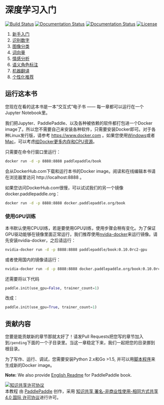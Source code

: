# 深度学习入门

[![Build Status](https://travis-ci.org/PaddlePaddle/book.svg?branch=develop)](https://travis-ci.org/PaddlePaddle/book)
[![Documentation Status](https://img.shields.io/badge/docs-latest-brightgreen.svg?style=flat)](http://book.paddlepaddle.org/index.en.html)
[![Documentation Status](https://img.shields.io/badge/中文文档-最新-brightgreen.svg)](http://book.paddlepaddle.org)
[![License](https://img.shields.io/badge/license-Apache%202-blue.svg)](LICENSE)

1. [新手入门](http://book.paddlepaddle.org/01.fit_a_line)
1. [识别数字](http://book.paddlepaddle.org/02.recognize_digits)
1. [图像分类](http://book.paddlepaddle.org/03.image_classification)
1. [词向量](http://book.paddlepaddle.org/04.word2vec)
1. [情感分析](http://book.paddlepaddle.org/05.understand_sentiment)
1. [语义角色标注](http://book.paddlepaddle.org/06.label_semantic_roles)
1. [机器翻译](http://book.paddlepaddle.org/07.machine_translation)
1. [个性化推荐](http://book.paddlepaddle.org/08.recommender_system)

## 运行这本书

您现在在看的这本书是一本“交互式”电子书 —— 每一章都可以运行在一个Jupyter Notebook里。

我们把Jupyter、PaddlePaddle、以及各种被依赖的软件都打包进一个Docker image了。所以您不需要自己来安装各种软件，只需要安装Docker即可。对于各种Linux发行版，请参考 https://www.docker.com 。如果您使用[Windows](https://www.docker.com/docker-windows)或者[Mac](https://www.docker.com/docker-mac)，可以考虑[给Docker更多内存和CPU资源](http://stackoverflow.com/a/39720010/724872)。

只需要在命令行窗口里运行：

```bash
docker run -d -p 8888:8888 paddlepaddle/book
```

会从DockerHub.com下载和运行本书的Docker image。阅读和在线编辑本书请在浏览器里访问 http://localhost:8888 。

如果您访问DockerHub.com很慢，可以试试我们的另一个镜像docker.paddlepaddle.org：

```bash
docker run -d -p 8888:8888 docker.paddlepaddle.org/book
```

### 使用GPU训练

本书默认使用CPU训练，若是要使用GPU训练，使用步骤会稍有变化。为了保证GPU驱动能够在镜像里面正常运行，我们推荐使用[nvidia-docker](https://github.com/NVIDIA/nvidia-docker)来运行镜像。请先安装nvidia-docker，之后请运行：

```bash
nvidia-docker run -d -p 8888:8888 paddlepaddle/book:0.10.0rc2-gpu
```

或者使用国内的镜像请运行：

```bash
nvidia-docker run -d -p 8888:8888 docker.paddlepaddle.org/book:0.10.0rc2-gpu
```

还需要将以下代码
```python
paddle.init(use_gpu=False, trainer_count=1)
```

改成：
```python
paddle.init(use_gpu=True, trainer_count=1)
```


## 贡献内容

您要是能贡献新的章节那就太好了！请发Pull Requests把您写的章节加入到`/pending`下面的一个子目录里。当这一章稳定下来，我们一起把您的目录挪到根目录。

为了写作、运行、调试，您需要安装Python 2.x和Go >1.5, 并可以用[脚本程序](https://github.com/PaddlePaddle/book/blob/develop/.tools/convert-markdown-into-ipynb-and-test.sh)来生成新的Docker image。

**Note:** We also provide [English Readme](https://github.com/PaddlePaddle/book/blob/develop/README.en.md) for PaddlePaddle book.


<a rel="license" href="http://creativecommons.org/licenses/by-nc-sa/4.0/"><img alt="知识共享许可协议" style="border-width:0" src="https://i.creativecommons.org/l/by-nc-sa/4.0/88x31.png" /></a><br /><span xmlns:dct="http://purl.org/dc/terms/" href="http://purl.org/dc/dcmitype/Text" property="dct:title" rel="dct:type">本教程</span> 由 <a xmlns:cc="http://creativecommons.org/ns#" href="http://book.paddlepaddle.org" property="cc:attributionName" rel="cc:attributionURL">PaddlePaddle</a> 创作，采用 <a rel="license" href="http://creativecommons.org/licenses/by-nc-sa/4.0/">知识共享 署名-非商业性使用-相同方式共享 4.0 国际 许可协议</a>进行许可。

